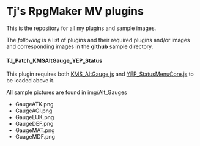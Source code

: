 # Tj's RpgMaker MV plugins

This is the repository for all my plugins and sample images.

The _following_ is a list of plugins and their required plugins and/or images and corresponding images in the **github** sample directory.

#### TJ_Patch_KMSAltGauge_YEP_Status
This plugin requires both [KMS_AltGauge.js](http://ytomy.sakura.ne.jp/tkool/rpgtech/tech_mv/base_function/alt_gauge.html) and [YEP_StatusMenuCore.js](http://yanfly.moe/2015/12/04/yep-37-status-menu-core/) to be loaded above it.

All sample pictures are found in img/Alt_Gauges
- GaugeATK.png
- GaugeAGI.png
- GaugeLUK.png
- GaugeDEF.png
- GaugeMAT.png
- GuageMDF.png
